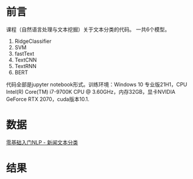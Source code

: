# 前言
课程（自然语言处理与文本挖掘）关于文本分类的代码。
一共6个模型。
1. RidgeClassifier
2. SVM
3. fastText
4. TextCNN
5. TextRNN
6. BERT

代码全部是jupyter notebook形式。训练环境：Windows 10 专业版21H1，CPU Intel(R) Core(TM) i7-9700K CPU @ 3.60GHz，内存32GB，显卡NVIDIA GeForce RTX 2070，cuda版本10.1.



# 数据
[零基础入门NLP - 新闻文本分类](https://tianchi.aliyun.com/competition/entrance/531810/information)

# 结果
